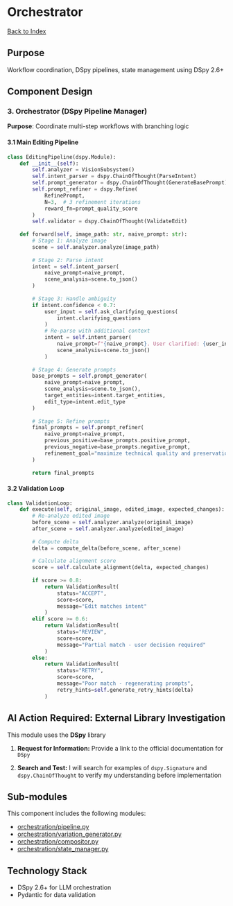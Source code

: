# Orchestrator

[Back to Index](../index.md)

## Purpose
Workflow coordination, DSpy pipelines, state management using DSpy 2.6+

## Component Design

### 3. Orchestrator (DSpy Pipeline Manager)

**Purpose**: Coordinate multi-step workflows with branching logic

#### 3.1 Main Editing Pipeline

```python
class EditingPipeline(dspy.Module):
    def __init__(self):
        self.analyzer = VisionSubsystem()
        self.intent_parser = dspy.ChainOfThought(ParseIntent)
        self.prompt_generator = dspy.ChainOfThought(GenerateBasePrompt)
        self.prompt_refiner = dspy.Refine(
            RefinePrompt,
            N=3,  # 3 refinement iterations
            reward_fn=prompt_quality_score
        )
        self.validator = dspy.ChainOfThought(ValidateEdit)
        
    def forward(self, image_path: str, naive_prompt: str):
        # Stage 1: Analyze image
        scene = self.analyzer.analyze(image_path)
        
        # Stage 2: Parse intent
        intent = self.intent_parser(
            naive_prompt=naive_prompt,
            scene_analysis=scene.to_json()
        )
        
        # Stage 3: Handle ambiguity
        if intent.confidence < 0.7:
            user_input = self.ask_clarifying_questions(
                intent.clarifying_questions
            )
            # Re-parse with additional context
            intent = self.intent_parser(
                naive_prompt=f"{naive_prompt}. User clarified: {user_input}",
                scene_analysis=scene.to_json()
            )
        
        # Stage 4: Generate prompts
        base_prompts = self.prompt_generator(
            naive_prompt=naive_prompt,
            scene_analysis=scene.to_json(),
            target_entities=intent.target_entities,
            edit_type=intent.edit_type
        )
        
        # Stage 5: Refine prompts
        final_prompts = self.prompt_refiner(
            naive_prompt=naive_prompt,
            previous_positive=base_prompts.positive_prompt,
            previous_negative=base_prompts.negative_prompt,
            refinement_goal="maximize technical quality and preservation"
        )
        
        return final_prompts
```

#### 3.2 Validation Loop

```python
class ValidationLoop:
    def execute(self, original_image, edited_image, expected_changes):
        # Re-analyze edited image
        before_scene = self.analyzer.analyze(original_image)
        after_scene = self.analyzer.analyze(edited_image)
        
        # Compute delta
        delta = compute_delta(before_scene, after_scene)
        
        # Calculate alignment score
        score = self.calculate_alignment(delta, expected_changes)
        
        if score >= 0.8:
            return ValidationResult(
                status="ACCEPT",
                score=score,
                message="Edit matches intent"
            )
        elif score >= 0.6:
            return ValidationResult(
                status="REVIEW",
                score=score,
                message="Partial match - user decision required"
            )
        else:
            return ValidationResult(
                status="RETRY",
                score=score,
                message="Poor match - regenerating prompts",
                retry_hints=self.generate_retry_hints(delta)
            )
```

## AI Action Required: External Library Investigation

This module uses the **DSpy** library

1.  **Request for Information:** Provide a link to the official documentation for `DSpy`

2.  **Search and Test:** I will search for examples of `dspy.Signature` and `dspy.ChainOfThought` to verify my understanding before implementation

## Sub-modules

This component includes the following modules:

- [orchestration/pipeline.py](./pipeline/pipeline.md)
- [orchestration/variation_generator.py](./variation_generator/variation_generator.md)
- [orchestration/compositor.py](./compositor/compositor.md)
- [orchestration/state_manager.py](./state_manager/state_manager.md)

## Technology Stack

- DSpy 2.6+ for LLM orchestration
- Pydantic for data validation